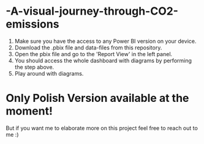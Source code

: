 # -A-visual-journey-through-CO2-emissions

1. Make sure you have the access to any Power BI version on your device.
2. Download the .pbix file and data-files from this repository.
3. Open the pbix file and go to the 'Report View' in the left panel.
4. You should access the whole dashboard with diagrams by performing the step above.
5. Play around with diagrams.

# Only Polish Version available at the moment!
But if you want me to elaborate more on this project feel free to reach out to me :)
